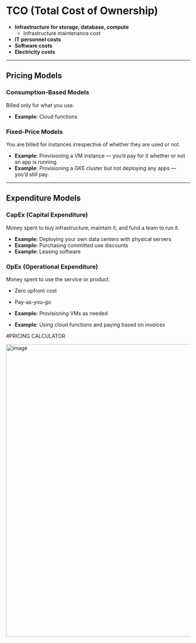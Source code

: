 # TCO (Total Cost of Ownership)

- **Infrastructure for storage, database, compute**
  - Infrastructure maintenance cost
- **IT personnel costs**
- **Software costs**
- **Electricity costs**

---

## Pricing Models

### Consumption-Based Models
Billed only for what you use.

- **Example:** Cloud functions

### Fixed-Price Models
You are billed for instances irrespective of whether they are used or not.

- **Example:** Provisioning a VM instance — you’d pay for it whether or not an app is running.
- **Example:** Provisioning a GKE cluster but not deploying any apps — you’d still pay.

---

## Expenditure Models

### CapEx (Capital Expenditure)
Money spent to buy infrastructure, maintain it, and fund a team to run it.

- **Example:** Deploying your own data centers with physical servers
- **Example:** Purchasing committed use discounts
- **Example:** Leasing software

### OpEx (Operational Expenditure)
Money spent to use the service or product.

- Zero upfront cost
- Pay-as-you-go

- **Example:** Provisioning VMs as needed
- **Example:** Using cloud functions and paying based on invoices

#PRICING CALCULATOR 

<img width="800" alt="image" src="https://github.com/user-attachments/assets/70b9e2dd-cd88-4ff4-a952-5612640323da" />
